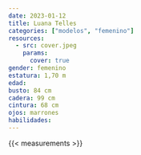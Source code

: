```yaml
---
date: 2023-01-12
title: Luana Telles
categories: ["modelos", "femenino"]
resources:
  - src: cover.jpeg
    params:
      cover: true
gender: femenino
estatura: 1,70 m
edad:
busto: 84 cm
cadera: 99 cm
cintura: 68 cm
ojos: marrones
habilidades:
---
```


{{< measurements >}}